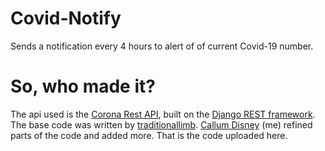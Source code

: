 # Covid-Notify
Sends a notification every 4 hours to alert of of current Covid-19 number.

# So, who made it?
The api used is the [Corona Rest API](https://corona-rest-api.herokuapp.com/Api/), built on the [Django REST framework](https://www.django-rest-framework.org/).
The base code was written by [traditionallimb](https://github.com/traditionallimb). [Callum Disney](https://github.com/callumdisney) (me) refined parts of the code and added more. That is the code uploaded here.
